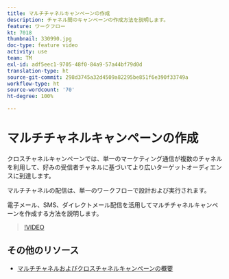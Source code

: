 ```yaml
---
title: マルチチャネルキャンペーンの作成
description: チャネル間のキャンペーンの作成方法を説明します。
feature: ワークフロー
kt: 7018
thumbnail: 330990.jpg
doc-type: feature video
activity: use
team: TM
exl-id: adf5eec1-9705-48f0-84a9-57a44bf79d0d
translation-type: ht
source-git-commit: 298d3745a32d4509a82295be851f6e390f33749a
workflow-type: ht
source-wordcount: '70'
ht-degree: 100%

---
```


# マルチチャネルキャンペーンの作成

クロスチャネルキャンペーンでは、単一のマーケティング通信が複数のチャネルを利用して、好みの受信者チャネルに基づいてより広いターゲットオーディエンスに到達します。

マルチチャネルの配信は、単一のワークフローで設計および実行されます。

電子メール、SMS、ダイレクトメール配信を活用してマルチチャネルキャンペーンを作成する方法を説明します。

>[!VIDEO](https://video.tv.adobe.com/v/330990?quality=12)

## その他のリソース

* [マルチチャネルおよびクロスチャネルキャンペーンの概要](/help/orchestrating-campaigns/introduction-to-cross-and-multi-channel-campaigns.md)
